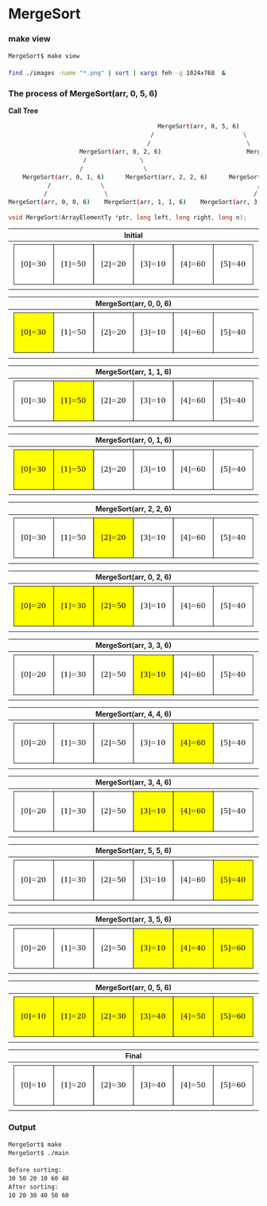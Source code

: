 # MergeSort

### make view 

```sh
MergeSort$ make view

find ./images -name "*.png" | sort | xargs feh -g 1024x768  &
```

### The process of MergeSort(arr, 0, 5, 6)


**Call Tree**

```sh
                                          MergeSort(arr, 0, 5, 6)
                                        /                         \
                                       /                           \
                    MergeSort(arr, 0, 2, 6)                        MergeSort(arr, 3, 5, 6) 
                     /               \                                      /           \
                    /                 \                                    /             \
    MergeSort(arr, 0, 1, 6)      MergeSort(arr, 2, 2, 6)      MergeSort(arr, 3, 4, 6)      MergeSort(arr, 5, 5, 6)
           /              \                                           /          \
          /                \                                         /            \
MergeSort(arr, 0, 0, 6)    MergeSort(arr, 1, 1, 6)    MergeSort(arr, 3, 3, 6)     MergeSort(arr, 4, 4, 6)


```

```C
void MergeSort(ArrayElementTy *ptr, long left, long right, long n);
```

|Initial | 
|:-------------:|
| <img src="images/MergeSort_0000.png" width="100%" height="100%"> |

|MergeSort(arr, 0, 0, 6) | 
|:-------------:|
| <img src="images/MergeSort_0001.png" width="100%" height="100%"> |

|MergeSort(arr, 1, 1, 6) | 
|:-------------:|
| <img src="images/MergeSort_0002.png" width="100%" height="100%"> |


|MergeSort(arr, 0, 1, 6) | 
|:-------------:|
| <img src="images/MergeSort_0003.png" width="100%" height="100%"> |

|MergeSort(arr, 2, 2, 6) | 
|:-------------:|
| <img src="images/MergeSort_0004.png" width="100%" height="100%"> |

|MergeSort(arr, 0, 2, 6) | 
|:-------------:|
| <img src="images/MergeSort_0005.png" width="100%" height="100%"> |

|MergeSort(arr, 3, 3, 6) | 
|:-------------:|
| <img src="images/MergeSort_0006.png" width="100%" height="100%"> |


|MergeSort(arr, 4, 4, 6) | 
|:-------------:|
| <img src="images/MergeSort_0007.png" width="100%" height="100%"> |


|MergeSort(arr, 3, 4, 6) | 
|:-------------:|
| <img src="images/MergeSort_0008.png" width="100%" height="100%"> |

|MergeSort(arr, 5, 5, 6) | 
|:-------------:|
| <img src="images/MergeSort_0009.png" width="100%" height="100%"> |

|MergeSort(arr, 3, 5, 6) | 
|:-------------:|
| <img src="images/MergeSort_0010.png" width="100%" height="100%"> |

|MergeSort(arr, 0, 5, 6) | 
|:-------------:|
| <img src="images/MergeSort_0011.png" width="100%" height="100%"> |

|Final | 
|:-------------:|
| <img src="images/MergeSort_0012.png" width="100%" height="100%"> |


### Output
```sh
MergeSort$ make
MergeSort$ ./main

Before sorting:
30 50 20 10 60 40 
After sorting:
10 20 30 40 50 60 

```